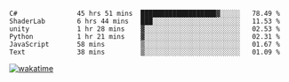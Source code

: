 <!--START_SECTION:waka-->

```text
C#               45 hrs 51 mins  ███████████████████▓░░░░░   78.49 %
ShaderLab        6 hrs 44 mins   ███░░░░░░░░░░░░░░░░░░░░░░   11.53 %
unity            1 hr 28 mins    ▓░░░░░░░░░░░░░░░░░░░░░░░░   02.53 %
Python           1 hr 21 mins    ▓░░░░░░░░░░░░░░░░░░░░░░░░   02.31 %
JavaScript       58 mins         ▒░░░░░░░░░░░░░░░░░░░░░░░░   01.67 %
Text             38 mins         ▒░░░░░░░░░░░░░░░░░░░░░░░░   01.09 %
```

<!--END_SECTION:waka-->
[![wakatime](https://wakatime.com/badge/user/6c2f442e-41b4-42e3-bc06-d5d8203ad1da.svg)](https://wakatime.com/@6c2f442e-41b4-42e3-bc06-d5d8203ad1da)
